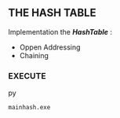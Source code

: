 ##  THE HASH TABLE

Implementation the **$Hash Table$** :
- Oppen Addressing 
- Chaining 
### EXECUTE 
 py
 ``` 
 mainhash.exe
```